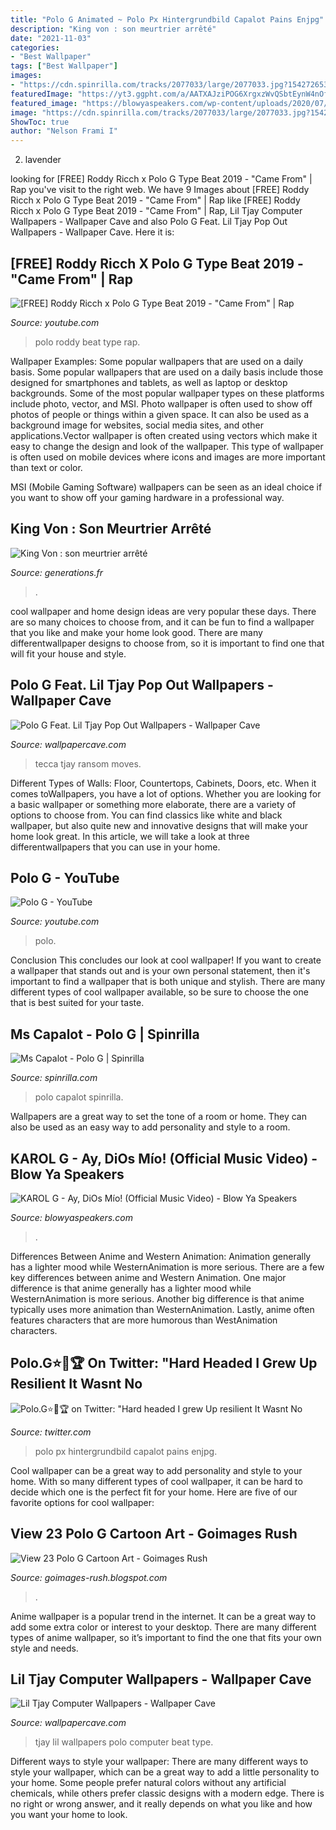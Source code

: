 ```yaml
---
title: "Polo G Animated ~ Polo Px Hintergrundbild Capalot Pains Enjpg"
description: "King von : son meurtrier arrêté"
date: "2021-11-03"
categories:
- "Best Wallpaper"
tags: ["Best Wallpaper"]
images:
- "https://cdn.spinrilla.com/tracks/2077033/large/2077033.jpg?1542726539"
featuredImage: "https://yt3.ggpht.com/a/AATXAJziPOG6XrgxzWvQSbtEynW4nOfvY5CaAclXKA=s900-c-k-c0xffffffff-no-rj-mo"
featured_image: "https://blowyaspeakers.com/wp-content/uploads/2020/07/karol-g-ay-dios-mio.jpg"
image: "https://cdn.spinrilla.com/tracks/2077033/large/2077033.jpg?1542726539"
ShowToc: true
author: "Nelson Frami I"
---
```



2. lavender 

	

		
looking for [FREE] Roddy Ricch x Polo G Type Beat 2019 - &quot;Came From&quot; | Rap you've visit to the right web. We have 9 Images about [FREE] Roddy Ricch x Polo G Type Beat 2019 - &quot;Came From&quot; | Rap like [FREE] Roddy Ricch x Polo G Type Beat 2019 - &quot;Came From&quot; | Rap, Lil Tjay Computer Wallpapers - Wallpaper Cave and also Polo G Feat. Lil Tjay Pop Out Wallpapers - Wallpaper Cave. Here it is:
		
    
## [FREE] Roddy Ricch X Polo G Type Beat 2019 - &quot;Came From&quot; | Rap

<img loading=lazy src="https://i.ytimg.com/vi/8l9uLCnDLLk/maxresdefault.jpg" onerror="this.onerror=null;this.src='https://tse3.mm.bing.net/th?id=OIP.eFMl9gth0GnFsKQ1-JaeYAHaEK&amp;pid=15.1';" alt="[FREE] Roddy Ricch x Polo G Type Beat 2019 - &quot;Came From&quot; | Rap">

_Source: youtube.com_

>polo roddy beat type rap. 

	

Wallpaper Examples: Some popular wallpapers that are used on a daily basis.
Some popular wallpapers that are used on a daily basis include those designed for smartphones and tablets, as well as laptop or desktop backgrounds. Some of the most popular wallpaper types on these platforms include photo, vector, and MSI. 
Photo wallpaper is often used to show off photos of people or things within a given space. It can also be used as a background image for websites, social media sites, and other applications.Vector wallpaper is often created using vectors which make it easy to change the design and look of the wallpaper. This type of wallpaper is often used on mobile devices where icons and images are more important than text or color. 

MSI (Mobile Gaming Software) wallpapers can be seen as an ideal choice if you want to show off your gaming hardware in a professional way.

    
## King Von : Son Meurtrier Arrêté

<img loading=lazy src="http://generations.fr/media/news/5fa7ccf63423e-king-von.jpg" onerror="this.onerror=null;this.src='https://tse2.mm.bing.net/th?id=OIP.dvOqo9M7DiUgvJH3J6DQ8wHaEK&amp;pid=15.1';" alt="King Von : son meurtrier arrêté">

_Source: generations.fr_

>. 

	

cool wallpaper and home design ideas are very popular these days. There are so many choices to choose from, and it can be fun to find a wallpaper that you like and make your home look good. There are many differentwallpaper designs to choose from, so it is important to find one that will fit your house and style.

    
## Polo G Feat. Lil Tjay Pop Out Wallpapers - Wallpaper Cave

<img loading=lazy src="https://wallpapercave.com/wp/wp4450902.jpg" onerror="this.onerror=null;this.src='https://tse4.mm.bing.net/th?id=OIP.if-WLIwgu-VLFdlpv37L6QHaE5&amp;pid=15.1';" alt="Polo G Feat. Lil Tjay Pop Out Wallpapers - Wallpaper Cave">

_Source: wallpapercave.com_

>tecca tjay ransom moves. 

	

Different Types of Walls: Floor, Countertops, Cabinets, Doors, etc.
When it comes toWallpapers, you have a lot of options. Whether you are looking for a basic wallpaper or something more elaborate, there are a variety of options to choose from. You can find classics like white and black wallpaper, but also quite new and innovative designs that will make your home look great. In this article, we will take a look at three differentwallpapers that you can use in your home.

    
## Polo G - YouTube

<img loading=lazy src="https://yt3.ggpht.com/a/AATXAJziPOG6XrgxzWvQSbtEynW4nOfvY5CaAclXKA=s900-c-k-c0xffffffff-no-rj-mo" onerror="this.onerror=null;this.src='https://tse4.mm.bing.net/th?id=OIP.8sps9vfL76qfpt2t7cwSsAHaHa&amp;pid=15.1';" alt="Polo G - YouTube">

_Source: youtube.com_

>polo. 

	

Conclusion
This concludes our look at cool wallpaper! If you want to create a wallpaper that stands out and is your own personal statement, then it's important to find a wallpaper that is both unique and stylish. There are many different types of cool wallpaper available, so be sure to choose the one that is best suited for your taste.

    
## Ms Capalot - Polo G | Spinrilla

<img loading=lazy src="https://cdn.spinrilla.com/tracks/2077033/large/2077033.jpg?1542726539" onerror="this.onerror=null;this.src='https://tse1.mm.bing.net/th?id=OIP.AUcUNRcNClH1IjH-VYgLFwHaHa&amp;pid=15.1';" alt="Ms Capalot - Polo G | Spinrilla">

_Source: spinrilla.com_

>polo capalot spinrilla. 

	

Wallpapers are a great way to set the tone of a room or home. They can also be used as an easy way to add personality and style to a room.

    
## KAROL G - Ay, DiOs Mío! (Official Music Video) - Blow Ya Speakers

<img loading=lazy src="https://blowyaspeakers.com/wp-content/uploads/2020/07/karol-g-ay-dios-mio.jpg" onerror="this.onerror=null;this.src='https://tse2.mm.bing.net/th?id=OIP.-w1DbOm8RQ5JYtUwmUgJMwHaEK&amp;pid=15.1';" alt="KAROL G - Ay, DiOs Mío! (Official Music Video) - Blow Ya Speakers">

_Source: blowyaspeakers.com_

>. 

	

Differences Between Anime and Western Animation: Animation generally has a lighter mood while WesternAnimation is more serious.
There are a few key differences between anime and Western Animation. One major difference is that anime generally has a lighter mood while WesternAnimation is more serious. Another big difference is that anime typically uses more animation than WesternAnimation. Lastly, anime often features characters that are more humorous than WestAnimation characters.

    
## Polo.G⭐️🖤🏆 On Twitter: &quot;Hard Headed I Grew Up Resilient It Wasnt No

<img loading=lazy src="https://pbs.twimg.com/media/DtgzUo1X4AEx-At.jpg:large" onerror="this.onerror=null;this.src='https://tse1.mm.bing.net/th?id=OIP.DC1Tx7m5b4GbniG6YQbDUQHaHa&amp;pid=15.1';" alt="Polo.G⭐️🖤🏆 on Twitter: &quot;Hard headed I grew Up resilient It Wasnt No">

_Source: twitter.com_

>polo px hintergrundbild capalot pains enjpg. 

	

Cool wallpaper can be a great way to add personality and style to your home. With so many different types of cool wallpaper, it can be hard to decide which one is the perfect fit for your home. Here are five of our favorite options for cool wallpaper: 

    
## View 23 Polo G Cartoon Art - Goimages Rush

<img loading=lazy src="https://i0.wp.com/www.executeresources.com/wp-content/uploads/2021/04/Untitled-4_0002_Vibrance-6.jpg" onerror="this.onerror=null;this.src='https://tse3.mm.bing.net/th?id=OIP.l7VamvvIx4BBb9GZirV2EQHaGl&amp;pid=15.1';" alt="View 23 Polo G Cartoon Art - Goimages Rush">

_Source: goimages-rush.blogspot.com_

>. 

	

Anime wallpaper is a popular trend in the internet. It can be a great way to add some extra color or interest to your desktop. There are many different types of anime wallpaper, so it’s important to find the one that fits your own style and needs.

    
## Lil Tjay Computer Wallpapers - Wallpaper Cave

<img loading=lazy src="https://wallpapercave.com/wp/wp6626084.jpg" onerror="this.onerror=null;this.src='https://tse2.mm.bing.net/th?id=OIP.h1wMc5iH_CeDJgnVFsh6KQHaEK&amp;pid=15.1';" alt="Lil Tjay Computer Wallpapers - Wallpaper Cave">

_Source: wallpapercave.com_

>tjay lil wallpapers polo computer beat type. 

	

Different ways to style your wallpaper:
There are many different ways to style your wallpaper, which can be a great way to add a little personality to your home. Some people prefer natural colors without any artificial chemicals, while others prefer classic designs with a modern edge. There is no right or wrong answer, and it really depends on what you like and how you want your home to look.

